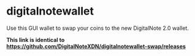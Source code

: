 # digitalnotewallet
Use this GUI wallet to swap your coins to the new DigitalNote 2.0 wallet.

**This link is identical to https://github.com/DigitalNoteXDN/digitalnotewallet-swap/releases**
